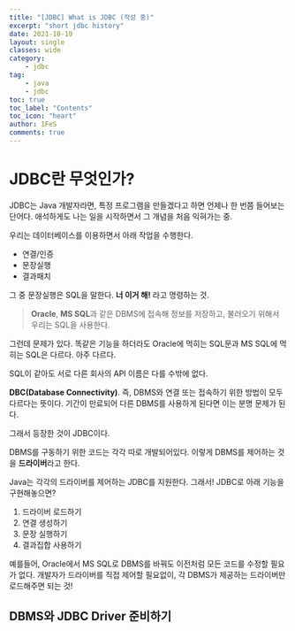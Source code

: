 ```yaml
---
title: "[JDBC] What is JDBC (작성 중)"
excerpt: "short jdbc history"
date: 2021-10-19
layout: single
classes: wide
category:
    - jdbc
tag:
    - java
    - jdbc
toc: true
toc_label: "Contents"
toc_icon: "heart"
author: 1FeS
comments: true
---
```


# JDBC란 무엇인가?

JDBC는 Java 개발자라면, 특정 프로그램을 만들겠다고 하면 언제나 한 번쯤 들어보는 단어다. 애석하게도 나는 일을 시작하면서 그 개념을 처음 익혀가는 중.

우리는 데이터베이스를 이용하면서 아래 작업을 수행한다.

- 연결/인증
- 문장실행
- 결과패치

그 중 문장실행은 SQL을 말한다. **너 이거 해!** 라고 명령하는 것.

> **Oracle**, **MS SQL**과 같은 DBMS에 접속해 정보를 저장하고, 불러오기 위해서 우리는 SQL을 사용한다.

그런데 문제가 있다. 똑같은 기능을 하더라도 Oracle에 먹히는 SQL문과 MS SQL에 먹히는 SQL은 다르다. 아주 다르다. 

SQL이 같아도 서로 다른 회사의 API 이름은 다를 수밖에 없다.

**DBC(Database Connectivity)**. 즉, DBMS와 연결 또는 접속하기 위한 방법이 모두 다르다는 뜻이다. 기간이 만료되어 다른 DBMS를 사용하게 된다면 이는 분명 문제가 된다. 

그래서 등장한 것이 JDBC이다.

DBMS를 구동하기 위한 코드는 각각 따로 개발되어있다. 이렇게 DBMS를 제어하는 것을 **드라이버**라고 한다. 

Java는 각각의 드라이버를 제어하는 JDBC를 지원한다. 그래서! JDBC로 아래 기능을 구현해놓으면?

1. 드라이버 로드하기
2. 연결 생성하기
3. 문장 실행하기
4. 결과집합 사용하기

예를들어, Oracle에서 MS SQL로 DBMS를 바꿔도 이전처럼 모든 코드를 수정할 필요가 없다. 개발자가 드라이버를 직접 제어할 필요없이, 각 DBMS가 제공하는 드라이버만 로드해주면 되는 것!

## DBMS와 JDBC Driver 준비하기
